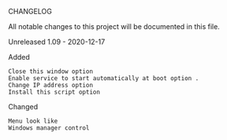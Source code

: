 CHANGELOG

All notable changes to this project will be documented in this file.

Unreleased
1.09 - 2020-12-17


Added

    Close this window option
    Enable service to start automatically at boot option .
    Change IP address option
    Install this script option

Changed

    Menu look like
    Windows manager control
